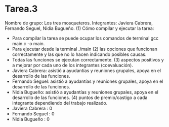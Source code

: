 # Tarea.3
 Nombre de grupo: Los tres mosqueteros.
 Integrantes: Javiera Cabrera, Fernando Seguel, Nidia Bugueño.
(1) Cómo compilar y ejecutar la tarea:
- Para compilar la tarea se puede ocupar los comandos de terminal gcc main.c -o main.
- Para ejecutar desde la terminal ./main
(2) las opciones que funcionan correctamente y las que no lo hacen indicando posibles causas.
- Todas las funciones se ejecutan correctamente.
(3) aspectos positivos y a mejorar por cada uno de los integrantes (coevaluación).
- Javiera Cabrera: asistió a ayudantías y reuniones grupales, apoya en el desarrollo de las funciones.
- Fernando Seguel: asistió a ayudantías y reuniones grupales, apoya en el desarrollo de las funciones.
- Nidia Bugueño: asistió a ayudantías y reuniones grupales, apoya en el desarrollo de las funciones.
(4) puntos de premio/castigo a cada integrante dependiendo del trabajo realizado.
- Javiera Cabrera : 0
- Fernando Seguel : 0
- Nidia Bugueño : 0
